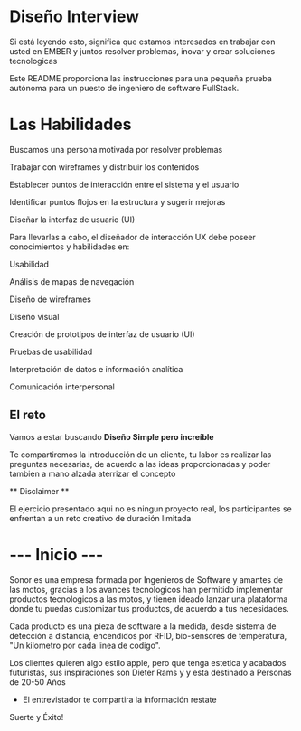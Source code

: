 #  Diseño Interview

Si está leyendo esto, significa que estamos interesados en trabajar con usted en EMBER y juntos resolver problemas, inovar y crear soluciones tecnologicas

Este README proporciona las instrucciones para una pequeña prueba autónoma para un puesto de ingeniero de software FullStack.


# Las Habilidades

Buscamos una persona motivada por resolver problemas 

Trabajar con wireframes y distribuir los contenidos

Establecer puntos de interacción entre el sistema y el usuario

Identificar puntos flojos en la estructura y sugerir mejoras

Diseñar la interfaz de usuario (UI)

Para llevarlas a cabo, el diseñador de interacción UX debe poseer conocimientos y habilidades en:

Usabilidad

Análisis de mapas de navegación

Diseño de wireframes

Diseño visual

Creación de prototipos de interfaz de usuario (UI)

Pruebas de usabilidad

Interpretación de datos e información analítica

Comunicación interpersonal

## El reto

Vamos a estar buscando **Diseño Simple pero increíble** 

Te compartiremos la introducción de un cliente, tu labor es realizar las preguntas necesarias, de acuerdo a las ideas proporcionadas y poder tambien a mano alzada aterrizar el concepto



** Disclaimer ** 

El ejercicio presentado aqui no es ningun proyecto real, los participantes se enfrentan a un reto creativo de duración limitada

# --- Inicio ---

Sonor es una empresa formada por Ingenieros de Software  y amantes de las motos, gracias a los avances tecnologicos han permitido implementar productos tecnologicos a las motos, y tienen ideado lanzar una plataforma donde tu puedas customizar tus productos, de acuerdo a tus necesidades.

Cada producto es una pieza de software a la medida, desde sistema de detección a distancia, encendidos por RFID, bio-sensores de temperatura, "Un kilometro por cada linea de codigo".


Los clientes quieren algo estilo apple, pero que tenga estetica y acabados futuristas, sus inspiraciones son Dieter Rams y y esta destinado a Personas de 20-50 Años

- El entrevistador te compartira la información restate


Suerte y Éxito!

